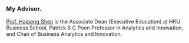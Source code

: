 ### My Advisor.

[Prof. Haipeng Shen](https://www.hkubs.hku.hk/people/haipeng-shen/) is
the Associate Dean (Executive Education) at HKU Business School,
Patrick S C Poon Professor in Analytics and Innovation, and
Chair of Business Analytics and Innovation.
